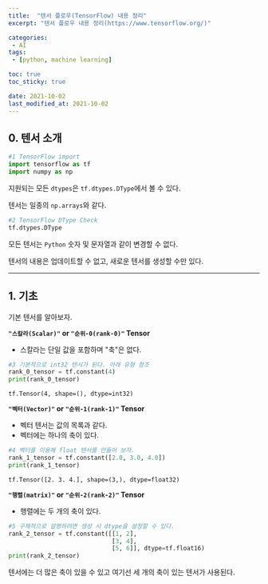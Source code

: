 ```yaml
---
title:  "텐서 플로우(TensorFlow) 내용 정리"
excerpt: "텐서 플로우 내용 정리(https://www.tensorflow.org/)"

categories:
 - AI
tags:
 - [python, machine learning]

toc: true
toc_sticky: true

date: 2021-10-02
last_modified_at: 2021-10-02
---
```


## **0. 텐서 소개**

```python
#1 TensorFlow import
import tensorflow as tf
import numpy as np
```

지원되는 모든 `dtypes`은 `tf.dtypes.DType`에서 볼 수 있다.

텐서는 일종의 `np.arrays`와 같다.

```python
#2 TensorFlow DType Check
tf.dtypes.DType
```

모든 텐서는 `Python` 숫자 및 문자열과 같이 변경할 수 없다.

텐서의 내용은 업데이트할 수 없고, 새로운 텐서를 생성할 수만 있다.

---

## **1. 기초**

기본 텐서를 알아보자.

 **`"스칼라(Scalar)"` or `"순위-0(rank-0)"` Tensor**

 * 스칼라는 단일 값을 포함하며 "축"은 없다.

```python
#3 기본적으로 int32 텐서가 된다. 아래 유형 참조
rank_0_tensor = tf.constant(4)
print(rank_0_tensor)
```

```
tf.Tensor(4, shape=(), dtype=int32)
```

**`"벡터(Vector)"` or `"순위-1(rank-1)"` Tensor**

* 벡터 텐서는 값의 목록과 같다.
* 벡터에는 하나의 축이 있다.

```python
#4 벡터를 이용해 float 텐서를 만들어 보자.
rank_1_tensor = tf.constant([2.0, 3.0, 4.0])
print(rank_1_tensor)
```

```
tf.Tensor([2. 3. 4.], shape=(3,), dtype=float32)
```

**`"행렬(matrix)"` or `"순위-2(rank-2)"` Tensor**
* 행렬에는 두 개의 축이 있다.

```python
#5 구체적으로 설명하려면 생성 시 dtype을 설정할 수 있다.
rank_2_tensor = tf.constant([[1, 2],
                             [3, 4],
                             [5, 6]], dtype=tf.float16)
print(rank_2_tensor)
```

텐서에는 더 많은 축이 있을 수 있고 여기선 세 개의 축이 있는 텐서가 사용된다.
